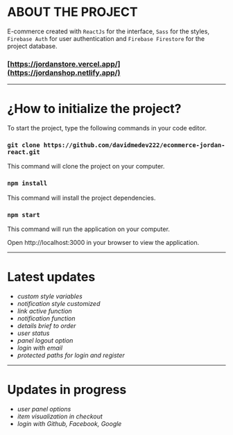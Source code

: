 # **ABOUT THE PROJECT**

E-commerce created with `ReactJs` for the interface, `Sass` for the styles, `Firebase Auth` for user authentication and `Firebase Firestore` for the project database.

### [https://jordanstore.vercel.app/](https://jordanshop.netlify.app/)

---

# **¿How to initialize the project?**

To start the project, type the following commands in your code editor.

### `git clone https://github.com/davidmedev222/ecommerce-jordan-react.git`

This command will clone the project on your computer.

### `npm install`

This command will install the project dependencies.

### `npm start`

This command will run the application on your computer.

Open http://localhost:3000 in your browser to view the application.

---

# **Latest updates**

-   _custom style variables_
-   _notification style customized_
-   _link active function_
-   _notification function_
-   _details brief to order_
-   _user status_
-   _panel logout option_
-   _login with email_
-   _protected paths for login and register_

---

# **Updates in progress**

-   _user panel options_
-   _item visualization in checkout_
-   _login with Github, Facebook, Google_

